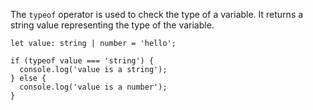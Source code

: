 

The `typeof` operator is used to check the type of a variable. It returns a string value representing the type of the variable.

```JS
let value: string | number = 'hello';

if (typeof value === 'string') {
  console.log('value is a string');
} else {
  console.log('value is a number');
}
```